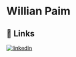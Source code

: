 
# Willian Paim

 
## 🔗 Links
[![linkedin](https://img.shields.io/badge/linkedin-0A66C2?style=for-the-badge&logo=linkedin&logoColor=white)]([willian-paim-da-silva-39586a278//](https://www.linkedin.com/in/willian-paim-da-silva-39586a278/))
